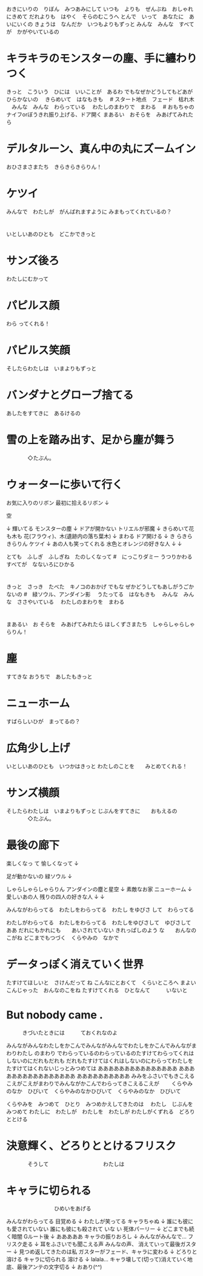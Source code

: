 
おきにいりの　りぼん　みつあみにして
いつも　よりも　ぜんぶね　おしゃれにきめて
だれよりも　はやく　そらのむこうへ
とんで　いって　あなたに　あいにいくの
きょうは　なんだか　いつもよりもずっと
みんな　みんな　すべてが　かがやいているの
# キラキラのモンスターの塵、手に纏わりつく
きっと　こういう　ひには　いいことが　あるわ
でもなぜかどうしてもどあがひらかないの
　きらめいて　はなもきも
　# スタート地点　フェード　枯れ木
　みんな　みんな　わらっている
　わたしのまわりで　まわる
　# おもちゃのナイフorぼうきれ振り上げる、ドア開く
まあるい　おそらを　みあげてみれたら
# デルタルーン、真ん中の丸にズームイン
おひさまさまたち　きらきらきらりん！
# ケツイ
みんなで　わたしが　がんばれますように
みまもってくれているの？
#
いとしいあのひとも　どこかできっと
# サンズ後ろ
わたしにむかって
# パピルス顔
わら ってくれる！
# パピルス笑顔
そしたらわたしは　いまよりもずっと
# バンダナとグローブ捨てる
あしたをすてきに　あるけるの
# 雪の上を踏み出す、足から塵が舞う
　　　　◇たぶん。
# ウォーターに歩いて行く



お気に入りのリボン
最初に拾えるリボン
↓

空

↓
輝いてる
モンスターの塵
↓
ドアが開かない
トリエルが邪魔
↓
きらめいて花も木も
花(フラウィ)、木(遺跡内の落ち葉木)
↓
まわる
ドア開ける
↓
き らきらきらりん
ケツイ
↓
あの人も笑ってくれる
水色とオレンジの好きな人
↓
↓


とても　ふしぎ　ふしぎね　たのしくなって
#　にっこりダミー
うつりかわる　すべてが　なないろにひかる
#
 きっと　さっき　たべた　キノコのおかげ
でもな ぜかどうしてもあしがうごかないの
#　緑ソウル、アンダイン影
　うたってる　はなもきも
　みんな　みん な　ささやいている
　わたしのまわりを　まわる
#
まあるい　お そらを　みあげてみれたら
ほしくずさまたち　しゃらしゃらしゃらりん！
# 塵
すてきな おうちで　あしたもきっと
# ニューホーム
すばらしいひが　まってるの？
# 広角少し上げ
いとしいあのひとも　いつかはきっと
わたしのことを　　みとめてくれる！
# サンズ横顔
そしたらわたしは　いまよりもずっと
じぶんをすてきに　　おもえるの
　　　　◇たぶん。
# 最後の廊下


楽しくなっ て
愉しくなって
↓


足が動かないの
緑ソウル
↓

しゃらしゃらしゃらりん
アンダインの塵と星空
↓
素敵なお家
ニューホーム
↓
愛しいあの人
残りの四人の好きな人
↓
↓

みんながわらってる　わたしをわらってる　わたし をゆびさ して　わらってる

わたしがわらってる　わたしをわらってる　わたしをゆびさして　ゆびさして　　ああ
だれにもかれにも　　あいされていない
きれっぱしのよう な　　おんなのこがね
どこまでもつづく　くらやみの　なかで
# データっぽく消えていく世界
たすけてほしいと　さけんだって ね
こんなにとおくて　くらいところへ
まよいこんじゃった　おんなのこをね
たすけてくれる　ひとなんて　　　いないと
# But nobody came .
　　　きづいたときには　　　ておくれなのよ


みんながみんなわたしをかこんでみんながみんなでわたしをかこんでみんながまわりわたし
のまわり でわらっているのわらっているのたすけてわらってくれはしないのにだれもだれも
だれもたすけてはくれはしないのにわらってわたしをたすけてはくれないじっとみつめては
あああああああああああああああ ああああああああああああああああ ああああああああああ
みみをふさいでもきこえるこえがこえがまわりでみんながかこんでわらってきこえるこえが
　　くらやみのなか　ひびいて　くらやみのなかひびいて　くらやみのなか　ひびいて


くらやみを　みつめて　ひとり　みつめかえしてきたのは　 わたし　じぶんを　みつめて
わたしに　わたしが　わたしを　わたしが
わたしがくずれる　どろりととける
# 決意輝く、どろりととけるフリスク
　　　　そうして　　　 　　　　　　　わたしは
# キャラに切られる
　　　　　　　　　ひめいをあげる



みんながわらってる
目覚める
↓
わたしが笑ってる
キャラちゃぬ
↓
誰にも彼にも愛されていない
誰にも彼にも殺されて いな い
死体パーリー
↓
どこまでも続く暗闇
Gルート後
↓
あああああ
キャラの振りおろし
↓
みんながみんなで…
フリスク走る
↓
耳をふさいでも聞こえる声
みんなの声、 消えていって最後ガスター
↓
見つめ返してきたのは私
ガスターがフェード、キャラに変わる
↓
どろりと溶ける
キャラに切られる
溶ける
↓
lalala...
キャラ壊して(切って)消えていく地底、最後アンテの文字切る
↓
おあり(^^)
